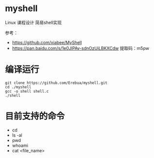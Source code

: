 # myshell
Linux 课程设计 简易shell实现

参考：
- https://github.com/xiabee/MyShell
- https://pan.baidu.com/s/1e0JlPAv-sdnOzUiLBKXCdw 提取码：m5pw

# 编译运行
```shell
git clone https://github.com/Erebua/myshell.git
cd ./myshell
gcc -o shell shell.c
./shell
```

# 目前支持的命令
- cd
- ls -al
- pwd
- whoami
- cat <file_name>
